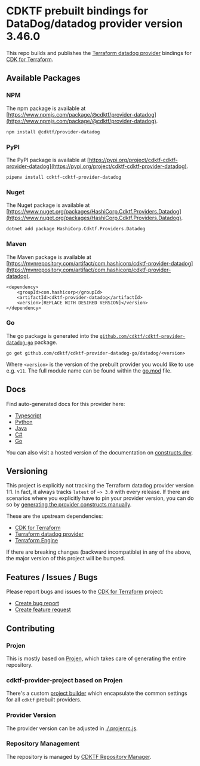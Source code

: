 
# CDKTF prebuilt bindings for DataDog/datadog provider version 3.46.0

This repo builds and publishes the [Terraform datadog provider](https://registry.terraform.io/providers/DataDog/datadog/3.46.0/docs) bindings for [CDK for Terraform](https://cdk.tf).

## Available Packages

### NPM

The npm package is available at [https://www.npmjs.com/package/@cdktf/provider-datadog](https://www.npmjs.com/package/@cdktf/provider-datadog).

`npm install @cdktf/provider-datadog`

### PyPI

The PyPI package is available at [https://pypi.org/project/cdktf-cdktf-provider-datadog](https://pypi.org/project/cdktf-cdktf-provider-datadog).

`pipenv install cdktf-cdktf-provider-datadog`

### Nuget

The Nuget package is available at [https://www.nuget.org/packages/HashiCorp.Cdktf.Providers.Datadog](https://www.nuget.org/packages/HashiCorp.Cdktf.Providers.Datadog).

`dotnet add package HashiCorp.Cdktf.Providers.Datadog`

### Maven

The Maven package is available at [https://mvnrepository.com/artifact/com.hashicorp/cdktf-provider-datadog](https://mvnrepository.com/artifact/com.hashicorp/cdktf-provider-datadog).

```
<dependency>
    <groupId>com.hashicorp</groupId>
    <artifactId>cdktf-provider-datadog</artifactId>
    <version>[REPLACE WITH DESIRED VERSION]</version>
</dependency>
```

### Go

The go package is generated into the [`github.com/cdktf/cdktf-provider-datadog-go`](https://github.com/cdktf/cdktf-provider-datadog-go) package.

`go get github.com/cdktf/cdktf-provider-datadog-go/datadog/<version>`

Where `<version>` is the version of the prebuilt provider you would like to use e.g. `v11`. The full module name can be found
within the [go.mod](https://github.com/cdktf/cdktf-provider-datadog-go/blob/main/datadog/go.mod#L1) file.

## Docs

Find auto-generated docs for this provider here: 

- [Typescript](./docs/API.typescript.md)
- [Python](./docs/API.python.md)
- [Java](./docs/API.java.md)
- [C#](./docs/API.csharp.md)
- [Go](./docs/API.go.md)

You can also visit a hosted version of the documentation on [constructs.dev](https://constructs.dev/packages/@cdktf/provider-datadog).

## Versioning

This project is explicitly not tracking the Terraform datadog provider version 1:1. In fact, it always tracks `latest` of `~> 3.0` with every release. If there are scenarios where you explicitly have to pin your provider version, you can do so by [generating the provider constructs manually](https://cdk.tf/imports).

These are the upstream dependencies:

- [CDK for Terraform](https://cdk.tf)
- [Terraform datadog provider](https://registry.terraform.io/providers/DataDog/datadog/3.46.0)
- [Terraform Engine](https://terraform.io)

If there are breaking changes (backward incompatible) in any of the above, the major version of this project will be bumped.

## Features / Issues / Bugs

Please report bugs and issues to the [CDK for Terraform](https://cdk.tf) project:

- [Create bug report](https://cdk.tf/bug)
- [Create feature request](https://cdk.tf/feature)

## Contributing

### Projen

This is mostly based on [Projen](https://github.com/projen/projen), which takes care of generating the entire repository.

### cdktf-provider-project based on Projen

There's a custom [project builder](https://github.com/cdktf/cdktf-provider-project) which encapsulate the common settings for all `cdktf` prebuilt providers.

### Provider Version

The provider version can be adjusted in [./.projenrc.js](./.projenrc.js).

### Repository Management

The repository is managed by [CDKTF Repository Manager](https://github.com/cdktf/cdktf-repository-manager/).
